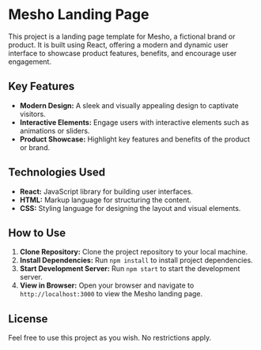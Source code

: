 # Mesho Landing Page

This project is a landing page template for Mesho, a fictional brand or product. It is built using React, offering a modern and dynamic user interface to showcase product features, benefits, and encourage user engagement.

## Key Features

- **Modern Design:** A sleek and visually appealing design to captivate visitors.
- **Interactive Elements:** Engage users with interactive elements such as animations or sliders.
- **Product Showcase:** Highlight key features and benefits of the product or brand.

## Technologies Used

- **React:** JavaScript library for building user interfaces.
- **HTML:** Markup language for structuring the content.
- **CSS:** Styling language for designing the layout and visual elements.

## How to Use

1. **Clone Repository:** Clone the project repository to your local machine.
2. **Install Dependencies:** Run `npm install` to install project dependencies.
3. **Start Development Server:** Run `npm start` to start the development server.
4. **View in Browser:** Open your browser and navigate to `http://localhost:3000` to view the Mesho landing page.

## License

Feel free to use this project as you wish. No restrictions apply.
